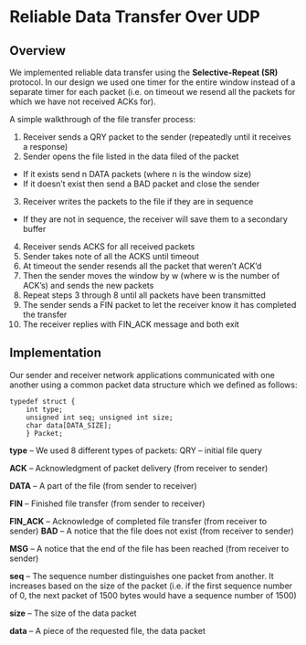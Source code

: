 Reliable Data Transfer Over UDP
===============================
Overview
--------
We implemented reliable data transfer using the **Selective-Repeat (SR)** protocol. In our design we used one timer for the entire window instead of a separate timer for each packet (i.e. on timeout we resend all the packets for which we have not received ACKs for).

A simple walkthrough of the file transfer process:

1. Receiver sends a QRY packet to the sender (repeatedly until it receives a response)
2. Sender opens the file listed in the data filed of the packet
  - If it exists send n DATA packets (where n is the window size)
  - If it doesn’t exist then send a BAD packet and close the sender
3. Receiver writes the packets to the file if they are in sequence
  - If they are not in sequence, the receiver will save them to a secondary buffer
4. Receiver sends ACKS for all received packets
5. Sender takes note of all the ACKS until timeout
6. At timeout the sender resends all the packet that weren’t ACK’d
7. Then the sender moves the window by w (where w is the number of ACK’s) and sends the new
packets
8. Repeat steps 3 through 8 until all packets have been transmitted
9. The sender sends a FIN packet to let the receiver know it has completed the transfer
10. The receiver replies with FIN_ACK message and both exit

Implementation
--------------
Our sender and receiver network applications communicated with one another using a common packet data structure which we defined as follows:
```
typedef struct {
    int type;
    unsigned int seq; unsigned int size;
    char data[DATA_SIZE];
    } Packet;
```
**type** – We used 8 different types of packets: QRY – initial file query

**ACK** – Acknowledgment of packet delivery (from receiver to sender)

**DATA** – A part of the file (from sender to receiver)

**FIN** – Finished file transfer (from sender to receiver)

**FIN_ACK** – Acknowledge of completed file transfer (from receiver to sender)
**BAD** – A notice that the file does not exist (from receiver to sender)

**MSG** – A notice that the end of the file has been reached (from receiver to sender)

**seq** – The sequence number distinguishes one packet from another. It increases based on the size of the packet (i.e. if the first sequence number of 0, the next packet of 1500 bytes would have a sequence number of 1500)

**size** – The size of the data packet

**data** – A piece of the requested file, the data packet
